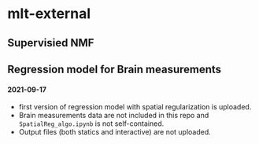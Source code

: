 # mlt-external


## Supervisied NMF






## Regression model for Brain measurements


#### 2021-09-17
- first version of regression model with spatial regularization is uploaded.
- Brain measurements data are not included in this repo and `SpatialReg_algo.ipynb` is not self-contained.
- Output files (both statics and interactive) are not uploaded.
